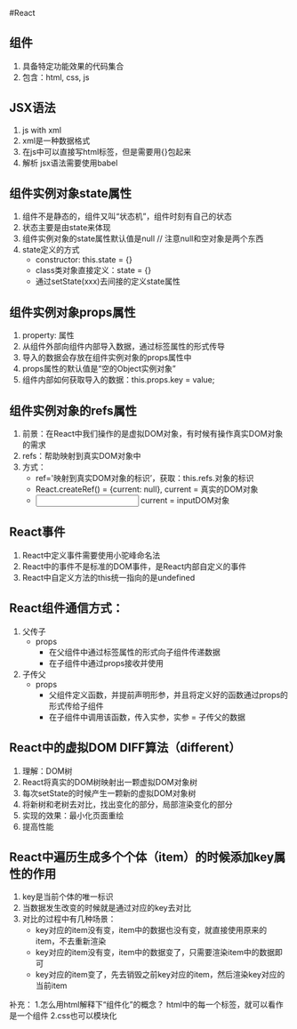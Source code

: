 #React
## 组件
 1. 具备特定功能效果的代码集合
 2. 包含：html, css, js
## JSX语法
 1. js with xml
 2. xml是一种数据格式
 3. 在js中可以直接写html标签，但是需要用{}包起来
 4. 解析 jsx语法需要使用babel
 
## 组件实例对象state属性
 1. 组件不是静态的，组件又叫“状态机”，组件时刻有自己的状态
 2. 状态主要是由state来体现
 3. 组件实例对象的state属性默认值是null   // 注意null和空对象是两个东西
 4. state定义的方式
    -  constructor: this.state = {}
    -  class类对象直接定义：state = {}
    -  通过setState(xxx)去间接的定义state属性
 
 ## 组件实例对象props属性
 1. property: 属性
 2. 从组件外部向组件内部导入数据，通过标签属性的形式传导
 3. 导入的数据会存放在组件实例对象的props属性中
 4. props属性的默认值是“空的Object实例对象”
 5. 组件内部如何获取导入的数据：this.props.key  = value;
 
 ## 组件实例对象的refs属性
 1. 前景：在React中我们操作的是虚拟DOM对象，有时候有操作真实DOM对象的需求
 2. refs：帮助映射到真实DOM对象中
 3. 方式：
    - ref='映射到真实DOM对象的标识’，获取：this.refs.对象的标识
    - React.createRef() = {current: null}, current = 真实的DOM对象
    - <input ref={React.createRef()}/> current = inputDOM对象
 
 ## React事件
 1. React中定义事件需要使用小驼峰命名法
 2. React中的事件不是标准的DOM事件，是React内部自定义的事件
 3. React中自定义方法的this统一指向的是undefined
 
 ## React组件通信方式：
 1. 父传子
    -  props
        -  在父组件中通过标签属性的形式向子组件传递数据
        -  在子组件中通过props接收并使用
 2. 子传父
    - props
       -  父组件定义函数，并提前声明形参，并且将定义好的函数通过props的形式传给子组件
       -  在子组件中调用该函数，传入实参，实参 = 子传父的数据
       
## React中的虚拟DOM DIFF算法（different）       
 1. 理解：DOM树
 2. React将真实的DOM树映射出一颗虚拟DOM对象树
 3. 每次setState的时候产生一颗新的虚拟DOM对象树
 4. 将新树和老树去对比，找出变化的部分，局部渲染变化的部分
 5. 实现的效果：最小化页面重绘
 6. 提高性能
 
 ## React中遍历生成多个个体（item）的时候添加key属性的作用
 1. key是当前个体的唯一标识
 2. 当数据发生改变的时候就是通过对应的key去对比
 3. 对比的过程中有几种场景：
    - key对应的item没有变，item中的数据也没有变，就直接使用原来的item，不去重新渲染
    - key对应的item没有变，item中的数据变了，只需要渲染item中的数据即可
    - key对应的item变了，先去销毁之前key对应的item，然后渲染key对应的当前item
      
 
 补充：
 1.怎么用html解释下“组件化”的概念？
 html中的每一个标签，就可以看作是一个组件
 2.css也可以模块化
 
 